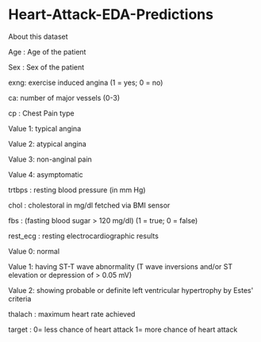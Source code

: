 # Heart-Attack-EDA-Predictions

About this dataset

Age : Age of the patient

Sex : Sex of the patient

exng: exercise induced angina (1 = yes; 0 = no)

ca: number of major vessels (0-3)

cp : Chest Pain type

Value 1: typical angina

Value 2: atypical angina

Value 3: non-anginal pain

Value 4: asymptomatic

trtbps : resting blood pressure (in mm Hg)

chol : cholestoral in mg/dl fetched via BMI sensor

fbs : (fasting blood sugar > 120 mg/dl) (1 = true; 0 = false)

rest_ecg : resting electrocardiographic results

Value 0: normal

Value 1: having ST-T wave abnormality (T wave inversions and/or ST elevation or depression of > 0.05 mV)

Value 2: showing probable or definite left ventricular hypertrophy by Estes' criteria

thalach : maximum heart rate achieved

target : 0= less chance of heart attack 1= more chance of heart attack
